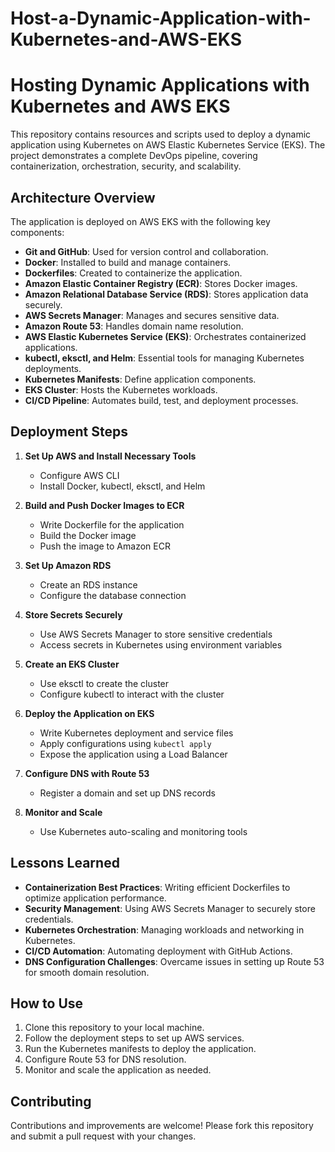 # Host-a-Dynamic-Application-with-Kubernetes-and-AWS-EKS

# Hosting Dynamic Applications with Kubernetes and AWS EKS

This repository contains resources and scripts used to deploy a dynamic application using Kubernetes on AWS Elastic Kubernetes Service (EKS). The project demonstrates a complete DevOps pipeline, covering containerization, orchestration, security, and scalability.

## Architecture Overview

The application is deployed on AWS EKS with the following key components:

- **Git and GitHub**: Used for version control and collaboration.
- **Docker**: Installed to build and manage containers.
- **Dockerfiles**: Created to containerize the application.
- **Amazon Elastic Container Registry (ECR)**: Stores Docker images.
- **Amazon Relational Database Service (RDS)**: Stores application data securely.
- **AWS Secrets Manager**: Manages and secures sensitive data.
- **Amazon Route 53**: Handles domain name resolution.
- **AWS Elastic Kubernetes Service (EKS)**: Orchestrates containerized applications.
- **kubectl, eksctl, and Helm**: Essential tools for managing Kubernetes deployments.
- **Kubernetes Manifests**: Define application components.
- **EKS Cluster**: Hosts the Kubernetes workloads.
- **CI/CD Pipeline**: Automates build, test, and deployment processes.

## Deployment Steps

1. **Set Up AWS and Install Necessary Tools**
   - Configure AWS CLI
   - Install Docker, kubectl, eksctl, and Helm
   
2. **Build and Push Docker Images to ECR**
   - Write Dockerfile for the application
   - Build the Docker image
   - Push the image to Amazon ECR

3. **Set Up Amazon RDS**
   - Create an RDS instance
   - Configure the database connection

4. **Store Secrets Securely**
   - Use AWS Secrets Manager to store sensitive credentials
   - Access secrets in Kubernetes using environment variables

5. **Create an EKS Cluster**
   - Use eksctl to create the cluster
   - Configure kubectl to interact with the cluster

6. **Deploy the Application on EKS**
   - Write Kubernetes deployment and service files
   - Apply configurations using `kubectl apply`
   - Expose the application using a Load Balancer

7. **Configure DNS with Route 53**
   - Register a domain and set up DNS records

8. **Monitor and Scale**
   - Use Kubernetes auto-scaling and monitoring tools

## Lessons Learned

- **Containerization Best Practices**: Writing efficient Dockerfiles to optimize application performance.
- **Security Management**: Using AWS Secrets Manager to securely store credentials.
- **Kubernetes Orchestration**: Managing workloads and networking in Kubernetes.
- **CI/CD Automation**: Automating deployment with GitHub Actions.
- **DNS Configuration Challenges**: Overcame issues in setting up Route 53 for smooth domain resolution.

## How to Use

1. Clone this repository to your local machine.
2. Follow the deployment steps to set up AWS services.
3. Run the Kubernetes manifests to deploy the application.
4. Configure Route 53 for DNS resolution.
5. Monitor and scale the application as needed.

## Contributing

Contributions and improvements are welcome! Please fork this repository and submit a pull request with your changes.

